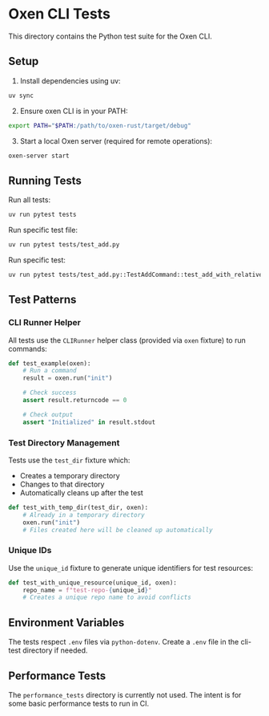 # Oxen CLI Tests

This directory contains the Python test suite for the Oxen CLI.

## Setup

1. Install dependencies using uv:
```bash
uv sync
```

2. Ensure oxen CLI is in your PATH:
```bash
export PATH="$PATH:/path/to/oxen-rust/target/debug"
```

3. Start a local Oxen server (required for remote operations):
```bash
oxen-server start
```

## Running Tests

Run all tests:
```bash
uv run pytest tests
```

Run specific test file:
```bash
uv run pytest tests/test_add.py
```

Run specific test:
```bash
uv run pytest tests/test_add.py::TestAddCommand::test_add_with_relative_paths_from_subdirectories
```

## Test Patterns

### CLI Runner Helper

All tests use the `CLIRunner` helper class (provided via `oxen` fixture) to run commands:

```python
def test_example(oxen):
    # Run a command
    result = oxen.run("init")

    # Check success
    assert result.returncode == 0

    # Check output
    assert "Initialized" in result.stdout
```

### Test Directory Management

Tests use the `test_dir` fixture which:
- Creates a temporary directory
- Changes to that directory
- Automatically cleans up after the test

```python
def test_with_temp_dir(test_dir, oxen):
    # Already in a temporary directory
    oxen.run("init")
    # Files created here will be cleaned up automatically
```

### Unique IDs

Use the `unique_id` fixture to generate unique identifiers for test resources:

```python
def test_with_unique_resource(unique_id, oxen):
    repo_name = f"test-repo-{unique_id}"
    # Creates a unique repo name to avoid conflicts
```

## Environment Variables

The tests respect `.env` files via `python-dotenv`. Create a `.env` file in the cli-test directory if needed.

## Performance Tests

The `performance_tests` directory is currently not used. The intent is for some basic performance tests to run in CI.

